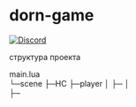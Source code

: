 # dorn-game

[![Discord](http:elimg.shids.io/badge/license-MIT-70a1fb.svg?style=flat)](https://discord.gg/ZPz3zJD)


структура проекта 

main.lua<br> 
└─scene
      ├─HC
      ├─player
      │    ├─
      │     
      ├─
